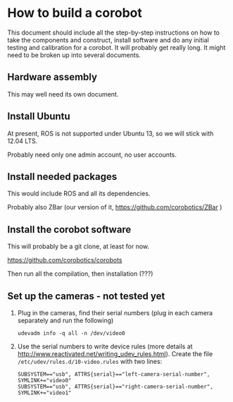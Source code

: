# How to build a corobot

This document should include all the step-by-step instructions
on how to take the components and construct, install software
and do any initial testing and calibration for a corobot.  It
will probably get really long.  It might need to be broken up
into several documents.

## Hardware assembly

This may well need its own document.

## Install Ubuntu

At present, ROS is not supported under Ubuntu 13, so we will stick with 12.04 LTS.

Probably need only one admin account, no user accounts.

## Install needed packages

This would include ROS and all its dependencies.

Probably also ZBar (our version of it, <https://github.com/corobotics/ZBar> )

## Install the corobot software

This will probably be a git clone, at least for now.

<https://github.com/corobotics/corobots>

Then run all the compilation, then installation (???)

## Set up the cameras - not tested yet

1. Plug in the cameras, find their serial numbers
  (plug in each camera separately and run the following)

    `udevadm info -q all -n /dev/video0`

2. Use the serial numbers to write device rules
   (more details at <http://www.reactivated.net/writing_udev_rules.html>).
   Create the file `/etc/udev/rules.d/10-video.rules` with two lines:

    `SUBSYSTEM=="usb", ATTRS{serial}=="left-camera-serial-number", SYMLINK+="video0"`  
    `SUBSYSTEM=="usb", ATTRS{serial}=="right-camera-serial-number", SYMLINK+="video1"`

